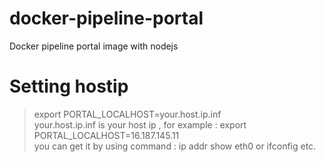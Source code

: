 # docker-pipeline-portal
Docker pipeline portal image with nodejs

# Setting hostip
>export PORTAL_LOCALHOST=your.host.ip.inf  
your.host.ip.inf is your host ip , for example : export PORTAL_LOCALHOST=16.187.145.11  
you can get it by using command : ip addr show eth0 or ifconfig etc.
